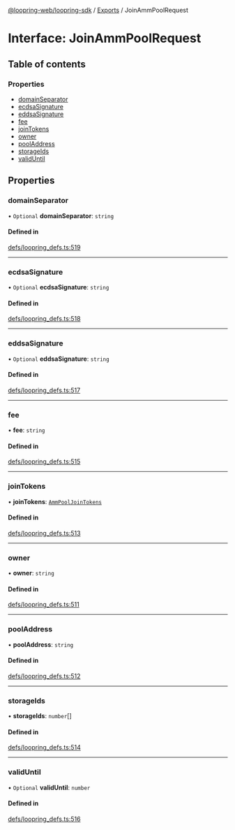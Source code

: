 [@loopring-web/loopring-sdk](../README.md) / [Exports](../modules.md) / JoinAmmPoolRequest

# Interface: JoinAmmPoolRequest

## Table of contents

### Properties

- [domainSeparator](JoinAmmPoolRequest.md#domainseparator)
- [ecdsaSignature](JoinAmmPoolRequest.md#ecdsasignature)
- [eddsaSignature](JoinAmmPoolRequest.md#eddsasignature)
- [fee](JoinAmmPoolRequest.md#fee)
- [joinTokens](JoinAmmPoolRequest.md#jointokens)
- [owner](JoinAmmPoolRequest.md#owner)
- [poolAddress](JoinAmmPoolRequest.md#pooladdress)
- [storageIds](JoinAmmPoolRequest.md#storageids)
- [validUntil](JoinAmmPoolRequest.md#validuntil)

## Properties

### domainSeparator

• `Optional` **domainSeparator**: `string`

#### Defined in

[defs/loopring_defs.ts:519](https://github.com/Loopring/loopring_sdk/blob/427d9da/src/defs/loopring_defs.ts#L519)

___

### ecdsaSignature

• `Optional` **ecdsaSignature**: `string`

#### Defined in

[defs/loopring_defs.ts:518](https://github.com/Loopring/loopring_sdk/blob/427d9da/src/defs/loopring_defs.ts#L518)

___

### eddsaSignature

• `Optional` **eddsaSignature**: `string`

#### Defined in

[defs/loopring_defs.ts:517](https://github.com/Loopring/loopring_sdk/blob/427d9da/src/defs/loopring_defs.ts#L517)

___

### fee

• **fee**: `string`

#### Defined in

[defs/loopring_defs.ts:515](https://github.com/Loopring/loopring_sdk/blob/427d9da/src/defs/loopring_defs.ts#L515)

___

### joinTokens

• **joinTokens**: [`AmmPoolJoinTokens`](AmmPoolJoinTokens.md)

#### Defined in

[defs/loopring_defs.ts:513](https://github.com/Loopring/loopring_sdk/blob/427d9da/src/defs/loopring_defs.ts#L513)

___

### owner

• **owner**: `string`

#### Defined in

[defs/loopring_defs.ts:511](https://github.com/Loopring/loopring_sdk/blob/427d9da/src/defs/loopring_defs.ts#L511)

___

### poolAddress

• **poolAddress**: `string`

#### Defined in

[defs/loopring_defs.ts:512](https://github.com/Loopring/loopring_sdk/blob/427d9da/src/defs/loopring_defs.ts#L512)

___

### storageIds

• **storageIds**: `number`[]

#### Defined in

[defs/loopring_defs.ts:514](https://github.com/Loopring/loopring_sdk/blob/427d9da/src/defs/loopring_defs.ts#L514)

___

### validUntil

• `Optional` **validUntil**: `number`

#### Defined in

[defs/loopring_defs.ts:516](https://github.com/Loopring/loopring_sdk/blob/427d9da/src/defs/loopring_defs.ts#L516)
